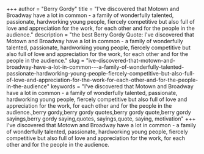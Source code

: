 +++
author = "Berry Gordy"
title = "I've discovered that Motown and Broadway have a lot in common - a family of wonderfully talented, passionate, hardworking young people, fiercely competitive but also full of love and appreciation for the work, for each other and for the people in the audience."
description = "the best Berry Gordy Quote: I've discovered that Motown and Broadway have a lot in common - a family of wonderfully talented, passionate, hardworking young people, fiercely competitive but also full of love and appreciation for the work, for each other and for the people in the audience."
slug = "ive-discovered-that-motown-and-broadway-have-a-lot-in-common---a-family-of-wonderfully-talented-passionate-hardworking-young-people-fiercely-competitive-but-also-full-of-love-and-appreciation-for-the-work-for-each-other-and-for-the-people-in-the-audience"
keywords = "I've discovered that Motown and Broadway have a lot in common - a family of wonderfully talented, passionate, hardworking young people, fiercely competitive but also full of love and appreciation for the work, for each other and for the people in the audience.,berry gordy,berry gordy quotes,berry gordy quote,berry gordy sayings,berry gordy saying,quotes, sayings,quote, saying, motivation"
+++
I've discovered that Motown and Broadway have a lot in common - a family of wonderfully talented, passionate, hardworking young people, fiercely competitive but also full of love and appreciation for the work, for each other and for the people in the audience.
